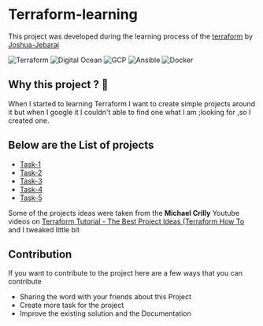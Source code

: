 
# Terraform-learning

This project was developed during the learning process of the [terraform](https://www.terraform.io/) by [Joshua-Jebaraj](https://joshuajebaraj.com/)

![Terraform](https://img.shields.io/badge/-Terraform-623ce4?style=flat-square&logo=terraform)
![Digital Ocean](https://img.shields.io/badge/-digitalocean-grey?style=flat-square&logo=digitalocean)
![GCP](https://img.shields.io/badge/-GCP-asds?style=flat-square&logo=google)
![Ansible](https://img.shields.io/badge/-Ansible-grey?style=flat-square&logo=ansible)
![Docker](https://img.shields.io/badge/-docker-blue?style=flat-square&logo=docker)

## Why this project ?  🤔

When I started to learning Terraform I want to create  simple projects around it but when I google it I couldn't able to find one what I am ;looking for ,so I created one. 

## Below are the List of projects

- [Task-1](./task1.md)
- [Task-2](./task2.md)
- [Task-3](./task3.md)
- [Task-4](./task4.md)
- [Task-5](./task5.md)



Some of  the projects ideas were taken from the **Michael Crilly** Youtube videos on [Terraform Tutorial - The Best Project Ideas (Terraform How To](https://www.youtube.com/watch?v=oA-pPa0vfks) and I tweaked little bit 

## Contribution

If you want to contribute to the project here are a few ways that you can contribute 

- Sharing the word with your friends about this Project
- Create more task for the project
- Improve the existing solution and the Documentation 